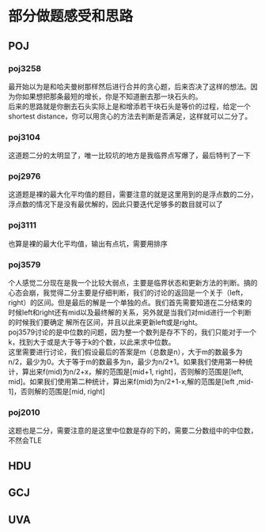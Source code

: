 # 部分做题感受和思路

## POJ

### poj3258

最开始以为是和哈夫曼树那样然后进行合并的贪心题，后来否决了这样的想法。因为你如果想把那条最短的增长，你是不知道删去那一块石头的。  
后来的思路就是你删去石头实际上是和增添若干块石头是等价的过程，给定一个shortest distance，你可以用贪心的方法去判断是否满足，这样就可以二分了。

### poj3104

这道题二分的太明显了，唯一比较坑的地方是我临界点写爆了，最后特判了一下

### poj2976

这道题是裸的最大化平均值的题目，需要注意的就是这里用到的是浮点数的二分，浮点数的情况下是没有最优解的，因此只要迭代足够多的数目就可以了

### poj3111

也算是裸的最大化平均值，输出有点坑，需要用排序

### poj3579

个人感觉二分现在是我一个比较大弱点，主要是临界状态和更新方法的判断。搞的心态会崩，我觉得二分主要是仔细判断，我们的讨论的返回是一个关于（left，right）的区间。但是最后的解是一个单独的点。我们首先需要知道在二分结束的时候left和right还有mid以及最终解的关系，另外就是当我们对mid进行一个判断的时候我们要确定
解所在区间，并且以此来更新left或是right。  
poj3579讨论的是中位数的问题，因为整一个数列是存不下的，我们只能对于一个k，找到大于或是大于等于k的个数，以此来求中位数。  
这里需要进行讨论，我们假设最后的答案是m（总数是n），大于m的数最多为n/2，最少为0。大于等于m的数最多为n，最少为n/2+1。如果我们使用第一种统计，算出来f(mid)为n/2+x，解的范围是[mid+1, right]，否则解的范围是[left, mid]。如果我们使用第二种统计，算出来f(mid)为n/2+1-x,解的范围是[left ,mid-1]，否则解的范围是[mid, right]

### poj2010

这题也是二分，需要注意的是这里中位数是存的下的，需要二分数组中的中位数，不然会TLE

## HDU

## GCJ

## UVA